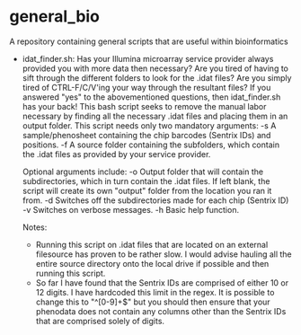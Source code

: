 # general_bio
A repository containing general scripts that are useful within bioinformatics

- idat_finder.sh: 
	Has your Illumina microarray service provider always provided you with more data then necessary?
	Are you tired of having to sift through the different folders to look for the .idat files?
	Are you simply tired of CTRL-F/C/V'ing your way through the resultant files?
	If you answered "yes" to the abovementioned questions, then idat_finder.sh has your back! This
	bash script seeks to remove the manual labor necessary by finding all the necessary .idat files 
	and placing them in an output folder. This script needs only two mandatory arguments:
	-s 	A sample/phenosheet containing the chip barcodes (Sentrix IDs) and positions. 
	-f 	A source folder containing the subfolders, which contain the .idat files as provided by your service provider.

	Optional arguments include:
	-o 	Output folder that will contain the subdirectories, which in turn contain the .idat files. 
		If left blank, the script will create its own "output" folder from the location you ran it from.
	-d	Switches off the subdirectories made for each chip (Sentrix ID)
	-v	Switches on verbose messages.
	-h	Basic help function.

	Notes:
	- Running this script on .idat files that are located on an external filesource has proven to be rather slow. 
	I would advise hauling all the entire source directory onto the local drive if possible and then running this
	script.
	- So far I have found that the Sentrix IDs are comprised of either 10 or 12 digits. I have hardcoded this limit 
	in the regex. It is possible to change this to "^[0-9]+$" but you should then ensure that your phenodata does
	not contain any columns other than the Sentrix IDs that are comprised solely of digits.
